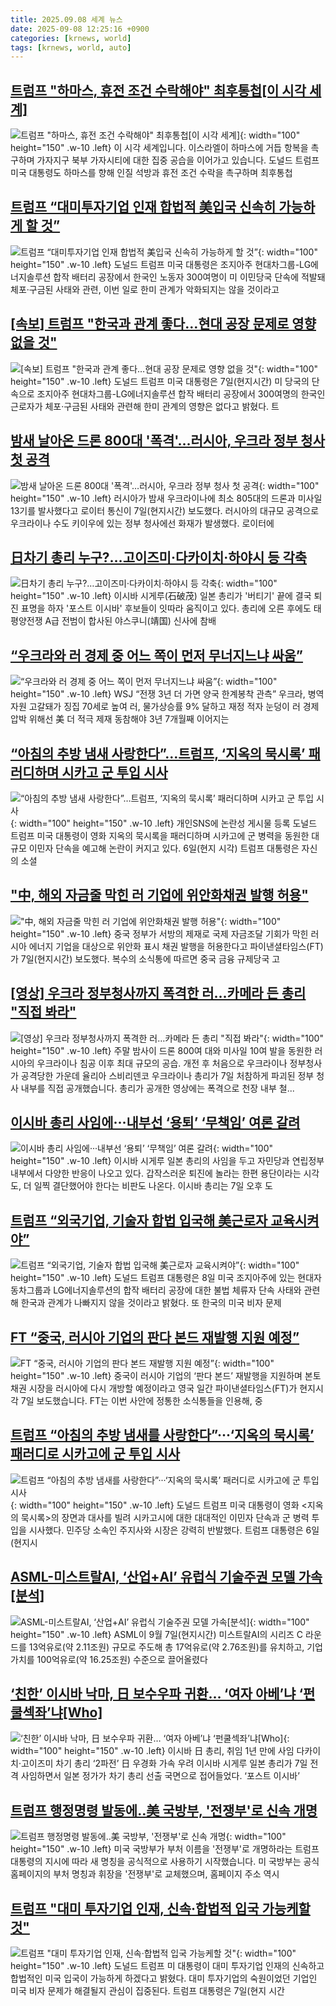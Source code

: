 ```yaml
---
title: 2025.09.08 세계 뉴스
date: 2025-09-08 12:25:16 +0900
categories: [krnews, world]
tags: [krnews, world, auto]
---
```

## [트럼프 "하마스, 휴전 조건 수락해야" 최후통첩[이 시각 세계]](https://n.news.naver.com/mnews/article/214/0001447695)

![트럼프 "하마스, 휴전 조건 수락해야" 최후통첩[이 시각 세계]](https://mimgnews.pstatic.net/image/origin/214/2025/09/08/1447695.jpg?type=nf220_150){: width="100" height="150" .w-10 .left}
이 시각 세계입니다. 이스라엘이 하마스에 거듭 항복을 촉구하며 가자지구 북부 가자시티에 대한 집중 공습을 이어가고 있습니다. 도널드 트럼프 미국 대통령도 하마스를 향해 인질 석방과 휴전 조건 수락을 촉구하며 최후통첩

## [트럼프 “대미투자기업 인재 합법적 美입국 신속히 가능하게 할 것”](https://n.news.naver.com/mnews/article/366/0001106227)

![트럼프 “대미투자기업 인재 합법적 美입국 신속히 가능하게 할 것”](https://mimgnews.pstatic.net/image/origin/366/2025/09/08/1106227.jpg?type=nf220_150){: width="100" height="150" .w-10 .left}
도널드 트럼프 미국 대통령은 조지아주 현대차그룹-LG에너지솔루션 합작 배터리 공장에서 한국인 노동자 300여명이 미 이민당국 단속에 적발돼 체포·구금된 사태와 관련, 이번 일로 한미 관계가 악화되지는 않을 것이라고

## [[속보] 트럼프 "한국과 관계 좋다…현대 공장 문제로 영향 없을 것"](https://n.news.naver.com/mnews/article/025/0003467443)

![[속보] 트럼프 "한국과 관계 좋다…현대 공장 문제로 영향 없을 것"](https://mimgnews.pstatic.net/image/origin/025/2025/09/08/3467443.jpg?type=nf220_150){: width="100" height="150" .w-10 .left}
도널드 트럼프 미국 대통령은 7일(현지시간) 미 당국의 단속으로 조지아주 현대차그룹-LG에너지솔루션 합작 배터리 공장에서 300여명의 한국인 근로자가 체포·구금된 사태와 관련해 한미 관계의 영향은 없다고 밝혔다. 트

## [밤새 날아온 드론 800대 '폭격'…러시아, 우크라 정부 청사 첫 공격](https://n.news.naver.com/mnews/article/008/0005246773)

![밤새 날아온 드론 800대 '폭격'…러시아, 우크라 정부 청사 첫 공격](https://mimgnews.pstatic.net/image/origin/008/2025/09/07/5246773.jpg?type=nf220_150){: width="100" height="150" .w-10 .left}
러시아가 밤새 우크라이나에 최소 805대의 드론과 미사일 13기를 발사했다고 로이터 통신이 7일(현지시간) 보도했다. 러시아의 대규모 공격으로 우크라이나 수도 키이우에 있는 정부 청사에선 화재가 발생했다. 로이터에

## [日차기 총리 누구?…고이즈미·다카이치·하야시 등 각축](https://n.news.naver.com/mnews/article/003/0013467405)

![日차기 총리 누구?…고이즈미·다카이치·하야시 등 각축](https://mimgnews.pstatic.net/image/origin/003/2025/09/08/13467405.jpg?type=nf220_150){: width="100" height="150" .w-10 .left}
이시바 시게루(石破茂) 일본 총리가 '버티기' 끝에 결국 퇴진 표명을 하자 '포스트 이시바' 후보들이 잇따라 움직이고 있다. 총리에 오른 후에도 태평양전쟁 A급 전범이 합사된 야스쿠니(靖国) 신사에 참배

## [“우크라와 러 경제 중 어느 쪽이 먼저 무너지느냐 싸움”](https://n.news.naver.com/mnews/article/029/0002980704)

![“우크라와 러 경제 중 어느 쪽이 먼저 무너지느냐 싸움”](https://mimgnews.pstatic.net/image/origin/029/2025/09/07/2980704.jpg?type=nf220_150){: width="100" height="150" .w-10 .left}
WSJ “전쟁 3년 더 가면 양국 한계봉착 관측” 우크라, 병역자원 고갈돼가 징집 70세로 높여 러, 물가상승률 9% 달하고 재정 적자 눈덩이 러 경제 압박 위해선 美 더 적극 제재 동참해야 3년 7개월째 이어지는

## [“아침의 추방 냄새 사랑한다”…트럼프, ‘지옥의 묵시록’ 패러디하며 시카고 군 투입 시사](https://n.news.naver.com/mnews/article/009/0005554632)

![“아침의 추방 냄새 사랑한다”…트럼프, ‘지옥의 묵시록’ 패러디하며 시카고 군 투입 시사](https://mimgnews.pstatic.net/image/origin/009/2025/09/08/5554632.jpg?type=nf220_150){: width="100" height="150" .w-10 .left}
개인SNS에 논란성 게시물 등록 도널드 트럼프 미국 대통령이 영화 지옥의 묵시록을 패러디하며 시카고에 군 병력을 동원한 대규모 이민자 단속을 예고해 논란이 커지고 있다. 6일(현지 시각) 트럼프 대통령은 자신의 소셜

## ["中, 해외 자금줄 막힌 러 기업에 위안화채권 발행 허용"](https://n.news.naver.com/mnews/article/421/0008472472)

!["中, 해외 자금줄 막힌 러 기업에 위안화채권 발행 허용"](https://mimgnews.pstatic.net/image/origin/421/2025/09/08/8472472.jpg?type=nf220_150){: width="100" height="150" .w-10 .left}
중국 정부가 서방의 제재로 국제 자금조달 기회가 막힌 러시아 에너지 기업을 대상으로 위안화 표시 채권 발행을 허용한다고 파이낸셜타임스(FT)가 7일(현지시간) 보도했다. 복수의 소식통에 따르면 중국 금융 규제당국 고

## [[영상] 우크라 정부청사까지 폭격한 러…카메라 든 총리 "직접 봐라"](https://n.news.naver.com/mnews/article/001/0015611924)

![[영상] 우크라 정부청사까지 폭격한 러…카메라 든 총리 "직접 봐라"](https://mimgnews.pstatic.net/image/origin/001/2025/09/08/15611924.jpg?type=nf220_150){: width="100" height="150" .w-10 .left}
주말 밤사이 드론 800여 대와 미사일 10여 발을 동원한 러시아의 우크라이나 침공 이후 최대 규모의 공습. 개전 후 처음으로 우크라이나 정부청사가 공격당한 가운데 율리아 스비리덴코 우크라이나 총리가 7일 처참하게 파괴된 정부 청사 내부를 직접 공개했습니다. 총리가 공개한 영상에는 폭격으로 천장 내부 철...

## [이시바 총리 사임에···내부선 ‘용퇴’ ‘무책임’ 여론 갈려](https://n.news.naver.com/mnews/article/032/0003394853)

![이시바 총리 사임에···내부선 ‘용퇴’ ‘무책임’ 여론 갈려](https://mimgnews.pstatic.net/image/origin/032/2025/09/07/3394853.jpg?type=nf220_150){: width="100" height="150" .w-10 .left}
이시바 시게루 일본 총리의 사임을 두고 자민당과 연립정부 내부에서 다양한 반응이 나오고 있다. 갑작스러운 퇴진에 놀라는 한편 용단이라는 시각도, 더 일찍 결단했어야 한다는 비판도 나온다. 이시바 총리는 7일 오후 도

## [트럼프 “외국기업, 기술자 합법 입국해 美근로자 교육시켜야”](https://n.news.naver.com/mnews/article/020/0003659470)

![트럼프 “외국기업, 기술자 합법 입국해 美근로자 교육시켜야”](https://mimgnews.pstatic.net/image/origin/020/2025/09/08/3659470.jpg?type=nf220_150){: width="100" height="150" .w-10 .left}
도널드 트럼프 대통령은 8일 미국 조지아주에 있는 현대자동차그룹과 LG에너지솔루션의 합작 배터리 공장에 대한 불법 체류자 단속 사태와 관련해 한국과 관계가 나빠지지 않을 것이라고 밝혔다. 또 한국의 미국 비자 문제

## [FT “중국, 러시아 기업의 판다 본드 재발행 지원 예정”](https://n.news.naver.com/mnews/article/056/0012024549)

![FT “중국, 러시아 기업의 판다 본드 재발행 지원 예정”](https://mimgnews.pstatic.net/image/origin/056/2025/09/08/12024549.jpg?type=nf220_150){: width="100" height="150" .w-10 .left}
중국이 러시아 기업의 ‘판다 본드’ 재발행을 지원하며 본토 채권 시장을 러시아에 다시 개방할 예정이라고 영국 일간 파이낸셜타임스(FT)가 현지시각 7일 보도했습니다. FT는 이번 사안에 정통한 소식통들을 인용해, 중

## [트럼프 “아침의 추방 냄새를 사랑한다”···‘지옥의 묵시록’ 패러디로 시카고에 군 투입 시사](https://n.news.naver.com/mnews/article/032/0003394863)

![트럼프 “아침의 추방 냄새를 사랑한다”···‘지옥의 묵시록’ 패러디로 시카고에 군 투입 시사](https://mimgnews.pstatic.net/image/origin/032/2025/09/08/3394863.jpg?type=nf220_150){: width="100" height="150" .w-10 .left}
도널드 트럼프 미국 대통령이 영화 <지옥의 묵시록>의 장면과 대사를 빌려 시카고시에 대한 대대적인 이민자 단속과 군 병력 투입을 시사했다. 민주당 소속인 주지사와 시장은 강력히 반발했다. 트럼프 대통령은 6일(현지시

## [ASML-미스트랄AI, ‘산업+AI’ 유럽식 기술주권 모델 가속[분석]](https://n.news.naver.com/mnews/article/138/0002204332)

![ASML-미스트랄AI, ‘산업+AI’ 유럽식 기술주권 모델 가속[분석]](https://mimgnews.pstatic.net/image/origin/138/2025/09/08/2204332.jpg?type=nf220_150){: width="100" height="150" .w-10 .left}
ASML이 9월 7일(현지시간) 미스트랄AI의 시리즈 C 라운드를 13억유로(약 2.11조원) 규모로 주도해 총 17억유로(약 2.76조원)를 유치하고, 기업가치를 100억유로(약 16.25조원) 수준으로 끌어올렸다

## [‘친한’ 이시바 낙마, 日 보수우파 귀환… ‘여자 아베’냐 ‘펀쿨섹좌’냐[Who]](https://n.news.naver.com/mnews/article/366/0001106253)

![‘친한’ 이시바 낙마, 日 보수우파 귀환… ‘여자 아베’냐 ‘펀쿨섹좌’냐[Who]](https://mimgnews.pstatic.net/image/origin/366/2025/09/08/1106253.jpg?type=nf220_150){: width="100" height="150" .w-10 .left}
이시바 日 총리, 취임 1년 만에 사임 다카이치·고이즈미 차기 총리 ‘2파전’ 日 우경화 가속 우려 이시바 시게루 일본 총리가 7일 전격 사임하면서 일본 정가가 차기 총리 선출 국면으로 접어들었다. ‘포스트 이시바’

## [트럼프 행정명령 발동에‥美 국방부, '전쟁부'로 신속 개명](https://n.news.naver.com/mnews/article/214/0001447606)

![트럼프 행정명령 발동에‥美 국방부, '전쟁부'로 신속 개명](https://mimgnews.pstatic.net/image/origin/214/2025/09/07/1447606.jpg?type=nf220_150){: width="100" height="150" .w-10 .left}
미국 국방부가 부처 이름을 '전쟁부'로 개명하라는 트럼프 대통령의 지시에 따라 새 명칭을 공식적으로 사용하기 시작했습니다. 미 국방부는 공식 홈페이지의 부처 명칭과 휘장을 '전쟁부'로 교체했으며, 홈페이지 주소 역시

## [트럼프 "대미 투자기업 인재, 신속·합법적 입국 가능케할 것"](https://n.news.naver.com/mnews/article/011/0004530386)

![트럼프 "대미 투자기업 인재, 신속·합법적 입국 가능케할 것"](https://mimgnews.pstatic.net/image/origin/011/2025/09/08/4530386.jpg?type=nf220_150){: width="100" height="150" .w-10 .left}
도널드 트럼프 미 대통령이 대미 투자기업 인재의 신속하고 합법적인 미국 입국이 가능하게 하겠다고 밝혔다. 대미 투자기업의 숙원이었던 기업인 미국 비자 문제가 해결될지 관심이 집중된다. 트럼프 대통령은 7일(현지 시간

